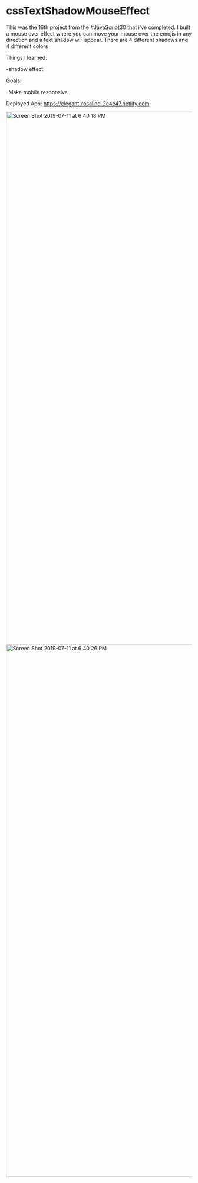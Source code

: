 # cssTextShadowMouseEffect

This was the 16th project from the #JavaScript30 that i've completed. I built a mouse over effect where you can move your mouse over the emojis in any direction and a text shadow will appear. 
There are 4 different shadows and 4 different colors

Things I learned:

-shadow effect

Goals:

-Make mobile responsive

Deployed App: https://elegant-rosalind-2e4e47.netlify.com

<img width="1440" alt="Screen Shot 2019-07-11 at 6 40 18 PM" src="https://user-images.githubusercontent.com/29503790/61147278-fd714d00-a4a9-11e9-8905-c56ef448bfcb.png">

<img width="1440" alt="Screen Shot 2019-07-11 at 6 40 26 PM" src="https://user-images.githubusercontent.com/29503790/61147291-03ffc480-a4aa-11e9-8457-c97a76d88a7a.png">
